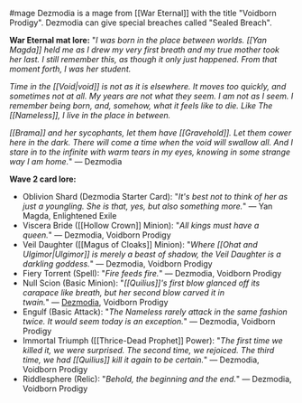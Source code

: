 #mage 
Dezmodia is a mage from [[War Eternal]] with the title "Voidborn Prodigy". Dezmodia can give special breaches called "Sealed Breach".

__War Eternal mat lore:__
"_I was born in the place between worlds. [[Yan Magda]] held me as I drew my very first breath and my true mother took her last. I still remember this, as though it only just happened. From that moment forth, I was her student._
  
_Time in the [[Void|void]] is not as it is elsewhere. It moves too quickly, and sometimes not at all. My years are not what they seem. I am not as I seem. I remember being born, and, somehow, what it feels like to die. Like The [[Nameless]], I live in the place in between._
  
_[[Brama]] and her sycophants, let them have [[Gravehold]]. Let them cower here in the dark. There will come a time when the void will swallow all. And I stare in to the infinite with warm tears in my eyes, knowing in some strange way I am home._" ― Dezmodia

__Wave 2 card lore:__
+ Oblivion Shard (Dezmodia Starter Card): "_It's best not to think of her as just a youngling. She is that, yes, but also something more._" ― Yan Magda, Enlightened Exile
+ Viscera Bride ([[Hollow Crown]] Minion): "_All kings must have a queen._" ― Dezmodia, Voidborn Prodigy
+ Veil Daughter ([[Magus of Cloaks]] Minion): "_Where [[Ohat and Ulgimor|Ulgimor]] is merely a beast of shadow, the Veil Daughter is a darkling goddess._" ― Dezmodia, Voidborn Prodigy
+ Fiery Torrent (Spell): "_Fire feeds fire._" ― Dezmodia, Voidborn Prodigy
+ Null Scion (Basic Minion): "_[[Quilius]]'s first blow glanced off its carapace like breath, but her second blow carved it in twain._" ― [Dezmodia](https://aeonsend.fandom.com/wiki/Dezmodia "Dezmodia"), Voidborn Prodigy
+ Engulf (Basic Attack): "_The Nameless rarely attack in the same fashion twice. It would seem today is an exception._" ― Dezmodia, Voidborn Prodigy
+ Immortal Triumph ([[Thrice-Dead Prophet]] Power): "_The first time we killed it, we were surprised. The second time, we rejoiced. The third time, we had [[Quilius]] kill it again to be certain._" ― Dezmodia, Voidborn Prodigy
+ Riddlesphere (Relic): "_Behold, the beginning and the end._" ― Dezmodia, Voidborn Prodigy
